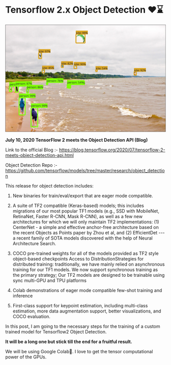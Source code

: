 # Tensorflow 2.x  Object Detection ❤⌛


![officialimage](https://raw.githubusercontent.com/tensorflow/models/master/research/object_detection/g3doc/img/kites_detections_output.jpg)


**July 10, 2020	TensorFlow 2 meets the Object Detection API (Blog)**

Link to the official Blog :- https://blog.tensorflow.org/2020/07/tensorflow-2-meets-object-detection-api.html

Object Detection Repo :-  https://github.com/tensorflow/models/tree/master/research/object_detection


This release for object detection includes:

1. New binaries for train/eval/export that are eager mode compatible.

2. A suite of TF2 compatible (Keras-based) models; this includes migrations of our most popular TF1 models (e.g., SSD with MobileNet, RetinaNet, Faster R-CNN, Mask R-CNN), as well as a few new architectures for which we will only maintain TF2 implementations: (1) CenterNet - a simple and effective anchor-free architecture based on the recent Objects as Points paper by Zhou et al, and (2) EfficientDet --- a recent family of SOTA models discovered with the help of Neural Architecture Search.

3. COCO pre-trained weights for all of the models provided as TF2 style object-based checkpoints
Access to DistributionStrategies for distributed training: traditionally, we have mainly relied on asynchronous training for our TF1 models. We now support synchronous training as the primary strategy; Our TF2 models are designed to be trainable using sync multi-GPU and TPU platforms

4. Colab demonstrations of eager mode compatible few-shot training and inference

5. First-class support for keypoint estimation, including multi-class estimation, more data augmentation support, better visualizations, and COCO evaluation.



In this post, I am going to the necessary steps for the training of a custom trained model for Tensorflow2 Object Detection.

**It will be a long one but stick till the end for a fruitful result.**

We will be using Google Colab💚. I love to get the tensor computational power of the GPUs.


